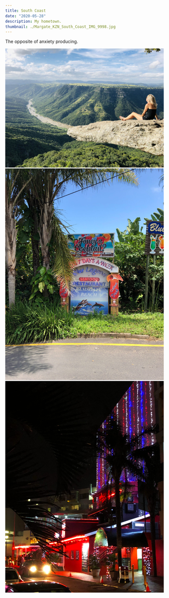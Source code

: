 ```yaml
---
title: South Coast
date: "2020-05-28"
description: My hometown.
thumbnail: ./Margate_KZN_South_Coast_IMG_9998.jpg
---
```


The opposite of anxiety producing.

![South Coast](./leopards_rock_KZN_Oribi.jpg)
![South Coast](./Ramsgate_South_Coast_KZN_IMG_2685.jpg)
![South Coast](./Margate_KZN_IMG_2690.jpg)
